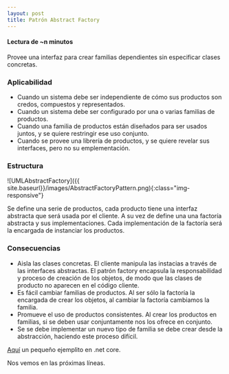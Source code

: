 ```yaml
---
layout: post
title: Patrón Abstract Factory
---
```


#### Lectura de ~n minutos

Provee una interfaz para crear familias dependientes sin especificar clases concretas.

### Aplicabilidad

-   Cuando un sistema debe ser independiente de cómo sus productos son credos, compuestos y representados.
-   Cuando un sistema debe ser configurado por una o varias familias de productos.
-   Cuando una familia de productos están diseñados para ser usados juntos, y se quiere restringir ese uso conjunto.
-   Cuando se provee una librería de productos, y se quiere revelar sus interfaces, pero no su emplementación.

### Estructura

![UMLAbstractFactory]({{ site.baseurl}}/images/AbstractFactoryPattern.png){:class="img-responsive"}

Se define una serie de productos, cada producto tiene una interfaz abstracta que será usada por el cliente. A su vez de define una una factoría abstracta y sus implementaciones. Cada implementación de la factoría será la encargada de instanciar los productos.

### Consecuencias

-   Aisla las clases concretas. El cliente manipula las instacias a través de las interfaces abstractas. El patrón factory encapsula la responsabilidad y proceso de creación de los objetos, de modo que las clases de producto no aparecen en el código cliente.
-   Es fácil cambiar familias de productos. Al ser sólo la factoría la encargada de crear los objetos, al cambiar la factoría cambiamos la familia.
-   Promueve el uso de productos consistentes. Al crear los productos en familias, si se deben usar conjuntamente nos los ofrece en conjunto.
-   Se se debe implementar un nuevo tipo de familia se debe crear desde la abstracción, haciendo este proceso difícil.

[Aquí](https://github.com/44r0n/AbstractFactoryPattern.git) un pequeño ejemplito en .net core.

Nos vemos en las próximas líneas.
